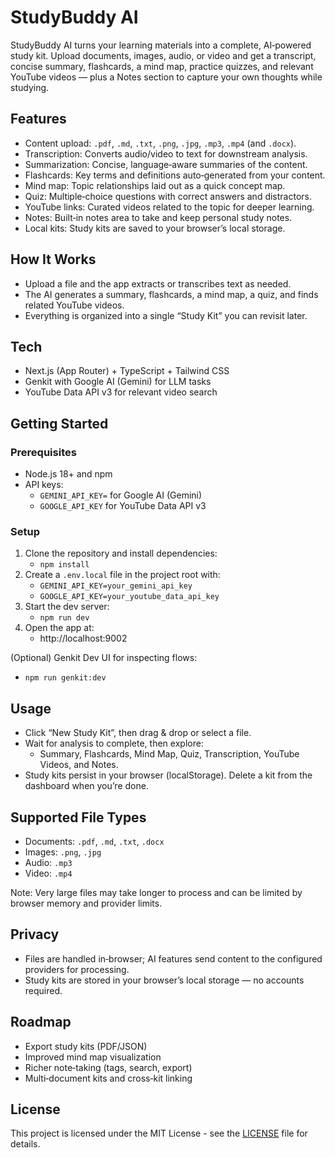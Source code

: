 # StudyBuddy AI

StudyBuddy AI turns your learning materials into a complete, AI‑powered study kit. Upload documents, images, audio, or video and get a transcript, concise summary, flashcards, a mind map, practice quizzes, and relevant YouTube videos — plus a Notes section to capture your own thoughts while studying.

## Features
- Content upload: `.pdf`, `.md`, `.txt`, `.png`, `.jpg`, `.mp3`, `.mp4` (and `.docx`).
- Transcription: Converts audio/video to text for downstream analysis.
- Summarization: Concise, language‑aware summaries of the content.
- Flashcards: Key terms and definitions auto‑generated from your content.
- Mind map: Topic relationships laid out as a quick concept map.
- Quiz: Multiple‑choice questions with correct answers and distractors.
- YouTube links: Curated videos related to the topic for deeper learning.
- Notes: Built‑in notes area to take and keep personal study notes.
- Local kits: Study kits are saved to your browser’s local storage.

## How It Works
- Upload a file and the app extracts or transcribes text as needed.
- The AI generates a summary, flashcards, a mind map, a quiz, and finds related YouTube videos.
- Everything is organized into a single “Study Kit” you can revisit later.

## Tech
- Next.js (App Router) + TypeScript + Tailwind CSS
- Genkit with Google AI (Gemini) for LLM tasks
- YouTube Data API v3 for relevant video search

## Getting Started

### Prerequisites
- Node.js 18+ and npm
- API keys:
  - `GEMINI_API_KEY=` for Google AI (Gemini)
  - `GOOGLE_API_KEY` for YouTube Data API v3

### Setup
1. Clone the repository and install dependencies:
   - `npm install`
2. Create a `.env.local` file in the project root with:
   - `GEMINI_API_KEY=your_gemini_api_key`
   - `GOOGLE_API_KEY=your_youtube_data_api_key`
3. Start the dev server:
   - `npm run dev`
4. Open the app at:
   - http://localhost:9002

(Optional) Genkit Dev UI for inspecting flows:
- `npm run genkit:dev`

## Usage
- Click “New Study Kit”, then drag & drop or select a file.
- Wait for analysis to complete, then explore:
  - Summary, Flashcards, Mind Map, Quiz, Transcription, YouTube Videos, and Notes.
- Study kits persist in your browser (localStorage). Delete a kit from the dashboard when you’re done.

## Supported File Types
- Documents: `.pdf`, `.md`, `.txt`, `.docx`
- Images: `.png`, `.jpg`
- Audio: `.mp3`
- Video: `.mp4`

Note: Very large files may take longer to process and can be limited by browser memory and provider limits.

## Privacy
- Files are handled in‑browser; AI features send content to the configured providers for processing.
- Study kits are stored in your browser’s local storage — no accounts required.

## Roadmap
- Export study kits (PDF/JSON)
- Improved mind map visualization
- Richer note‑taking (tags, search, export)
- Multi‑document kits and cross‑kit linking

## License
This project is licensed under the MIT License - see the [LICENSE](LICENSE) file for details.